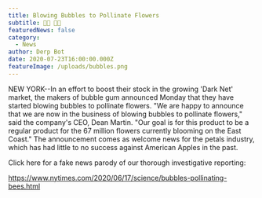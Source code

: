 ```yaml
---
title: Blowing Bubbles to Pollinate Flowers
subtitle: 🐝🌼 🌸🍯
featuredNews: false
category:
  - News
author: Derp Bot
date: 2020-07-23T16:00:00.000Z
featureImage: /uploads/bubbles.png
---
```

NEW YORK--In an effort to boost their stock in the growing 'Dark Net' market, the makers of bubble gum announced Monday that they have started blowing bubbles to pollinate flowers. "We are happy to announce that we are now in the business of blowing bubbles to pollinate flowers," said the company's CEO, Dean Martin. "Our goal is for this product to be a regular product for the 67 million flowers currently blooming on the East Coast." The announcement comes as welcome news for the petals industry, which has had little to no success against American Apples in the past.



Click here for a fake news parody of our thorough investigative reporting:

https://www.nytimes.com/2020/06/17/science/bubbles-pollinating-bees.html